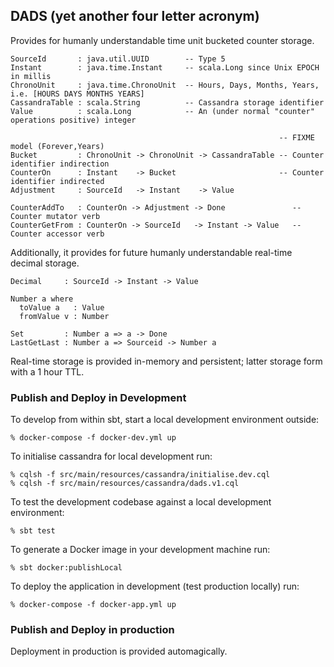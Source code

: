 ## DADS (yet another four letter acronym)

Provides for humanly understandable time unit bucketed counter storage.

```
SourceId       : java.util.UUID        -- Type 5
Instant        : java.time.Instant     -- scala.Long since Unix EPOCH in millis
ChronoUnit     : java.time.ChronoUnit  -- Hours, Days, Months, Years, i.e. [HOURS DAYS MONTHS YEARS]                                       
CassandraTable : scala.String          -- Cassandra storage identifier
Value          : scala.Long            -- An (under normal "counter" operations positive) integer

                                                            -- FIXME model (Forever,Years)
Bucket         : ChronoUnit -> ChronoUnit -> CassandraTable -- Counter identifier indirection
CounterOn      : Instant    -> Bucket                       -- Counter identifier indirected
Adjustment     : SourceId   -> Instant    -> Value

CounterAddTo   : CounterOn -> Adjustment -> Done               -- Counter mutator verb
CounterGetFrom : CounterOn -> SourceId   -> Instant -> Value   -- Counter accessor verb
```

Additionally, it provides for future humanly understandable real-time decimal storage.

```
Decimal     : SourceId -> Instant -> Value

Number a where
  toValue a   : Value
  fromValue v : Number

Set         : Number a => a -> Done
LastGetLast : Number a => Sourceid -> Number a
```

Real-time storage is provided in-memory and persistent; latter storage form with a 1 hour TTL.

### Publish and Deploy in Development

To develop from within sbt, start a local development environment outside:

```
% docker-compose -f docker-dev.yml up
```

To initialise cassandra for local development run:

```
% cqlsh -f src/main/resources/cassandra/initialise.dev.cql
% cqlsh -f src/main/resources/cassandra/dads.v1.cql
```

To test the development codebase against a local development environment:

```
% sbt test
```

To generate a Docker image in your development machine run:

```
% sbt docker:publishLocal
```

To deploy the application in development (test production locally) run:

```
% docker-compose -f docker-app.yml up
```

### Publish and Deploy in production

Deployment in production is provided automagically. 
